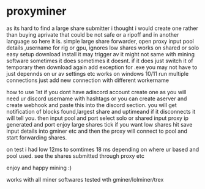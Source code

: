 # proxyminer

as its hard to find a large share submitter i thought i would create one rather than buying  aprivate that could be not safe or a ripoff and in another language
so here it is.
simple large share forwarder, open proxy input pool details ,username for rig or gpu, ignores low shares works on shared or solo easy setup download install 
it may trigger av it might not same with mining software sometimes it does sometimes it doesnt.
if it does just switch it of temporary then download again add exception for .exe you may not have to just depennds on ur av settings etc
works on windows 10/11
run multiple connections just add new connection with different workername

how to use
1st if you dont have  adiscord account create one as you will need ur discord username with hashtags or
you can create aserver and create webhook and paste this into the discord section.
you will get notification of blocks found,largest share and uptimeand if it disconnects it will tell you.
then
input pool and port
select solo or shared
input proxy ip generated and port
enjoy large shares tick if you want low shares
hit save input details into gminer etc and then the proxy will connect to pool
and start forwarding shares.

on test i had low 12ms to  somtimes 18 ms depending on where ur based and pool used.
see the shares submitted through proxy etc

enjoy and happy mining :)

works with all miner softwares
tested wth gminer/lolminer/trex

